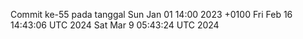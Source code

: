 Commit ke-55 pada tanggal Sun Jan 01 14:00 2023 +0100
Fri Feb 16 14:43:06 UTC 2024
Sat Mar  9 05:43:24 UTC 2024
